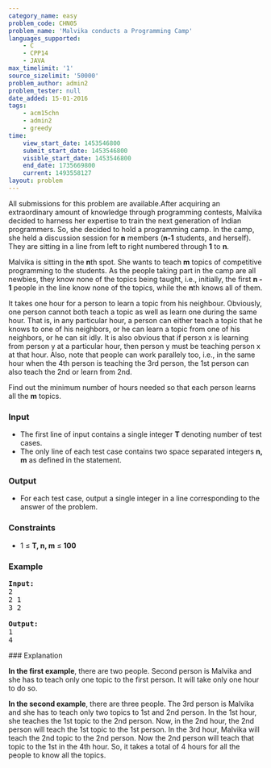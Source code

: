 ```yaml
---
category_name: easy
problem_code: CHN05
problem_name: 'Malvika conducts a Programming Camp'
languages_supported:
    - C
    - CPP14
    - JAVA
max_timelimit: '1'
source_sizelimit: '50000'
problem_author: admin2
problem_tester: null
date_added: 15-01-2016
tags:
    - acm15chn
    - admin2
    - greedy
time:
    view_start_date: 1453546800
    submit_start_date: 1453546800
    visible_start_date: 1453546800
    end_date: 1735669800
    current: 1493558127
layout: problem
---
```

All submissions for this problem are available.After acquiring an extraordinary amount of knowledge through programming contests, Malvika decided to harness her expertise to train the next generation of Indian programmers. So, she decided to hold a programming camp. In the camp, she held a discussion session for **n** members (**n-1** students, and herself). They are sitting in a line from left to right numbered through **1** to **n**.

Malvika is sitting in the **n**th spot. She wants to teach **m** topics of competitive programming to the students. As the people taking part in the camp are all newbies, they know none of the topics being taught, i.e., initially, the first **n - 1** people in the line know none of the topics, while the **n**th knows all of them.

It takes one hour for a person to learn a topic from his neighbour. Obviously, one person cannot both teach a topic as well as learn one during the same hour. That is, in any particular hour, a person can either teach a topic that he knows to one of his neighbors, or he can learn a topic from one of his neighbors, or he can sit idly. It is also obvious that if person x is learning from person y at a particular hour, then person y must be teaching person x at that hour. Also, note that people can work parallely too, i.e., in the same hour when the 4th person is teaching the 3rd person, the 1st person can also teach the 2nd or learn from 2nd.

Find out the minimum number of hours needed so that each person learns all the **m** topics.

### Input

- The first line of input contains a single integer **T** denoting number of test cases.
- The only line of each test case contains two space separated integers **n, m** as defined in the statement.

### Output

- For each test case, output a single integer in a line corresponding to the answer of the problem.

### Constraints

- 1 ≤ **T, n, m** ≤ **100**

### Example

<pre><b>Input:</b>
2
2 1
3 2

<b>Output:</b>
1
4
</pre>### Explanation

**In the first example**, there are two people. Second person is Malvika and she has to teach only one topic to the first person. It will take only one hour to do so.

**In the second example**, there are three people. The 3rd person is Malvika and she has to teach only two topics to 1st and 2nd person. In the 1st hour, she teaches the 1st topic to the 2nd person. Now, in the 2nd hour, the 2nd person will teach the 1st topic to the 1st person. In the 3rd hour, Malvika will teach the 2nd topic to the 2nd person. Now the 2nd person will teach that topic to the 1st in the 4th hour. So, it takes a total of 4 hours for all the people to know all the topics.
